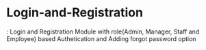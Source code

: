 # Login-and-Registration
: Login and Registration Module with role(Admin, Manager, Staff and Employee) based Authetication and Adding forgot password option
